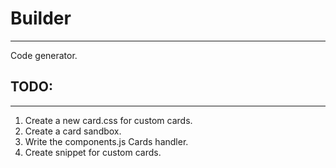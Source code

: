 # Builder
---

Code generator.

## TODO:
---

1. Create a new card.css for custom cards.
2. Create a card sandbox.
3. Write the components.js Cards handler.
4. Create snippet for custom cards.


